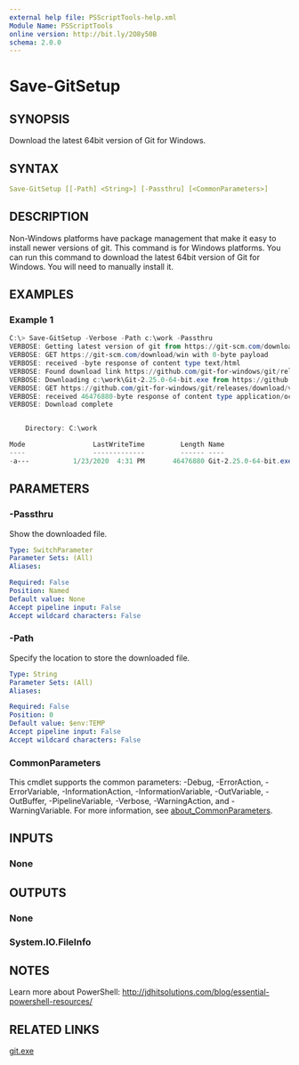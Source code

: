 ```yaml
---
external help file: PSScriptTools-help.xml
Module Name: PSScriptTools
online version: http://bit.ly/2O8y50B
schema: 2.0.0
---
```


# Save-GitSetup

## SYNOPSIS

Download the latest 64bit version of Git for Windows.

## SYNTAX

```yaml
Save-GitSetup [[-Path] <String>] [-Passthru] [<CommonParameters>]
```

## DESCRIPTION

Non-Windows platforms have package management that make it easy to install newer versions of git.
This command is for Windows platforms.
You can run this command to download the latest 64bit version of Git for Windows.
You will need to manually install it.

## EXAMPLES

### Example 1

```powershell
C:\> Save-GitSetup -Verbose -Path c:\work -Passthru
VERBOSE: Getting latest version of git from https://git-scm.com/download/win
VERBOSE: GET https://git-scm.com/download/win with 0-byte payload
VERBOSE: received -byte response of content type text/html
VERBOSE: Found download link https://github.com/git-for-windows/git/releases/download/v2.25.0.windows.1/Git-2.25.0-64-bit.exe
VERBOSE: Downloading c:\work\Git-2.25.0-64-bit.exe from https://github.com/git-for-windows/git/releases/download/v2.25.0.windows.1/Git-2.25.0-64-bit.exe
VERBOSE: GET https://github.com/git-for-windows/git/releases/download/v2.25.0.windows.1/Git-2.25.0-64-bit.exe with 0-byte payload
VERBOSE: received 46476880-byte response of content type application/octet-stream
VERBOSE: Download complete


    Directory: C:\work

Mode                 LastWriteTime         Length Name
----                 -------------         ------ ----
-a---           1/23/2020  4:31 PM       46476880 Git-2.25.0-64-bit.exe
```

## PARAMETERS

### -Passthru

Show the downloaded file.

```yaml
Type: SwitchParameter
Parameter Sets: (All)
Aliases:

Required: False
Position: Named
Default value: None
Accept pipeline input: False
Accept wildcard characters: False
```

### -Path

Specify the location to store the downloaded file.

```yaml
Type: String
Parameter Sets: (All)
Aliases:

Required: False
Position: 0
Default value: $env:TEMP
Accept pipeline input: False
Accept wildcard characters: False
```

### CommonParameters

This cmdlet supports the common parameters: -Debug, -ErrorAction, -ErrorVariable, -InformationAction, -InformationVariable, -OutVariable, -OutBuffer, -PipelineVariable, -Verbose, -WarningAction, and -WarningVariable. For more information, see [about_CommonParameters](http://go.microsoft.com/fwlink/?LinkID=113216).

## INPUTS

### None

## OUTPUTS

### None

### System.IO.FileInfo

## NOTES

Learn more about PowerShell:
http://jdhitsolutions.com/blog/essential-powershell-resources/

## RELATED LINKS

[git.exe]()

